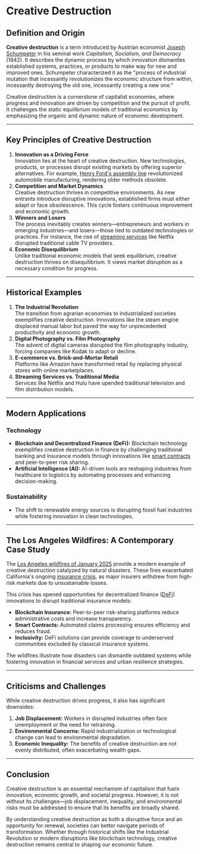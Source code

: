 # Creative Destruction

## Definition and Origin

**Creative destruction** is a term introduced by Austrian economist [Joseph Schumpeter](SOVEREIGN_WEALTH_FUNDS.md) in his seminal work _Capitalism, Socialism, and Democracy_ (1942). It describes the dynamic process by which innovation dismantles established systems, practices, or products to make way for new and improved ones. Schumpeter characterized it as the "process of industrial mutation that incessantly revolutionizes the economic structure from within, incessantly destroying the old one, incessantly creating a new one."

Creative destruction is a cornerstone of capitalist economies, where progress and innovation are driven by competition and the pursuit of profit. It challenges the static equilibrium models of traditional economics by emphasizing the organic and dynamic nature of economic development.

***

## Key Principles of Creative Destruction

1. **Innovation as a Driving Force**\
   Innovation lies at the heart of creative destruction. New technologies, products, or processes disrupt existing markets by offering superior alternatives. For example, [Henry Ford's assembly line](HAL_PUTHOFF.md) revolutionized automobile manufacturing, rendering older methods obsolete.
2. **Competition and Market Dynamics**\
   Creative destruction thrives in competitive environments. As new entrants introduce disruptive innovations, established firms must either adapt or face obsolescence. This cycle fosters continuous improvement and economic growth.
3. **Winners and Losers**\
   The process inevitably creates winners—entrepreneurs and workers in emerging industries—and losers—those tied to outdated technologies or practices. For instance, the rise of [streaming services](VACUUM_COLLAPSE.md) like Netflix disrupted traditional cable TV providers.
4. **Economic Disequilibrium**\
   Unlike traditional economic models that seek equilibrium, creative destruction thrives on disequilibrium. It views market disruption as a necessary condition for progress.

***

## Historical Examples

1. **The Industrial Revolution**\
   The transition from agrarian economies to industrialized societies exemplifies creative destruction. Innovations like the steam engine displaced manual labor but paved the way for unprecedented productivity and economic growth.
2. **Digital Photography vs. Film Photography**\
   The advent of digital cameras disrupted the film photography industry, forcing companies like Kodak to adapt or decline.
3. **E-commerce vs. Brick-and-Mortar Retail**\
   Platforms like Amazon have transformed retail by replacing physical stores with online marketplaces.
4. **Streaming Services vs. Traditional Media**\
   Services like Netflix and Hulu have upended traditional television and film distribution models.

***

## Modern Applications

### Technology

* **Blockchain and Decentralized Finance (DeFi):** Blockchain technology exemplifies creative destruction in finance by challenging traditional banking and insurance models through innovations like [smart contracts](SMART_CONTRACTS.md) and peer-to-peer risk sharing.
* **Artificial Intelligence (AI):** AI-driven tools are reshaping industries from healthcare to logistics by automating processes and enhancing decision-making.

### Sustainability

* The shift to renewable energy sources is disrupting fossil fuel industries while fostering innovation in clean technologies.

***

## The Los Angeles Wildfires: A Contemporary Case Study

The [Los Angeles wildfires of January 2025](LOS_ANGELES_WILDFIRES_2025.md) provide a modern example of creative destruction catalyzed by natural disasters. These fires exacerbated California's ongoing [insurance crisis](INSURANCE_CRISIS.md), as major insurers withdrew from high-risk markets due to unsustainable losses.

This crisis has opened opportunities for decentralized finance ([DeFi](../CRYPTO/DEFI.md)) innovations to disrupt traditional insurance models:

* **Blockchain Insurance:** Peer-to-peer risk-sharing platforms reduce administrative costs and increase transparency.
* **Smart Contracts:** Automated claims processing ensures efficiency and reduces fraud.
* **Inclusivity:** DeFi solutions can provide coverage to underserved communities excluded by classical insurance systems.

The wildfires illustrate how disasters can dismantle outdated systems while fostering innovation in financial services and urban resilience strategies.

***

## Criticisms and Challenges

While creative destruction drives progress, it also has significant downsides:

1. **Job Displacement:** Workers in disrupted industries often face unemployment or the need for retraining.
2. **Environmental Concerns:** Rapid industrialization or technological change can lead to environmental degradation.
3. **Economic Inequality:** The benefits of creative destruction are not evenly distributed, often exacerbating wealth gaps.

***

## Conclusion

Creative destruction is an essential mechanism of capitalism that fuels innovation, economic growth, and societal progress. However, it is not without its challenges—job displacement, inequality, and environmental risks must be addressed to ensure that its benefits are broadly shared.

By understanding creative destruction as both a disruptive force and an opportunity for renewal, societies can better navigate periods of transformation. Whether through historical shifts like the Industrial Revolution or modern disruptions like blockchain technology, creative destruction remains central to shaping our economic future.
